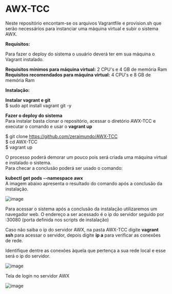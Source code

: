 # AWX-TCC

Neste repositório encontam-se os arquivos Vagrantfile e provision.sh que serão necessários para instanciar uma máquina virtual e subir o sistema AWX.

<b>Requisitos:</b>

Para fazer o deploy do sistema o usuário deverá ter em sua máquina o Vagrant instalado.

<b>Requisitos mínimos para máquina virtual:</b> 2 CPU's e 4 GB de memória Ram<br>
<b>Requisitos recomendados para máquina virtual:</b> 4 CPU's e 8 GB de memória Ram

<b>Instalação:</b>

<b>Instalar vagrant e git</b><br>
$ sudo apt install vagrant git -y

<b>Fazer o deploy do sistema</b><br>
Para instalar basta clonar o repositório, acessar o diretório AWX-TCC e executar o comando  e usar o <b>vagrant up</b><br>

$ git clone https://github.com/zeraimundo/AWX-TCC<br>
$ cd AWX-TCC<br>
$ vagrant up<br>

O processo poderá demorar um pouco pois será criada uma máquina virtual e instalado o sistema.<br>Para checar a conclusão poderá ser usado o comando: <p><b>kubectl get pods --namespace awx</b><br>A imagem abaixo apresenta o resultado do comando após a conclusão da instalação.

![image](https://user-images.githubusercontent.com/82219488/234564735-22cde0d4-c78e-4dd5-bf96-9b64268473b6.png)

Para acessar o sistema após a conclusão da instalação utilizaremos um navegador web. O endereço a ser acessado é o ip do servidor seguido por :30080 (porta definida nos scripts de instalação)

Caso não saiba o ip do servidor AWX, na pasta AWX-TCC digite <b>vagrant ssh</b> para acessar o servidor, depois digite <b>ip a</b> para verificar as conexões de rede.<p>Identifique dentre as conexões àquela que pertença a sua rede local e esse será o ip do servidor.

![image](https://user-images.githubusercontent.com/82219488/234567766-9ea6fef4-7828-4856-ba38-ab9b317b2064.png)

Tela de login no servidor AWX

![image](https://user-images.githubusercontent.com/82219488/234565959-127a7d8f-bac2-488d-8d23-77f79d942fda.png)
